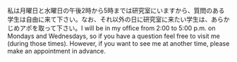 <tr><td>私は月曜日と水曜日の午後2時から5時までは研究室にいますから、質問のある学生は自由に来て下さい。なお、それ以外の日に研究室に来たい学生は、あらかじめアポを取って下さい。<td><tr><tr><td>I will be in my ofﬁce from 2:00 to 5:00 p.m. on Mondays and Wednesdays, so if you have a question feel free to visit me (during those times). However, if you want to see me at another time, please make an appointment in advance.<td><tr></table>

